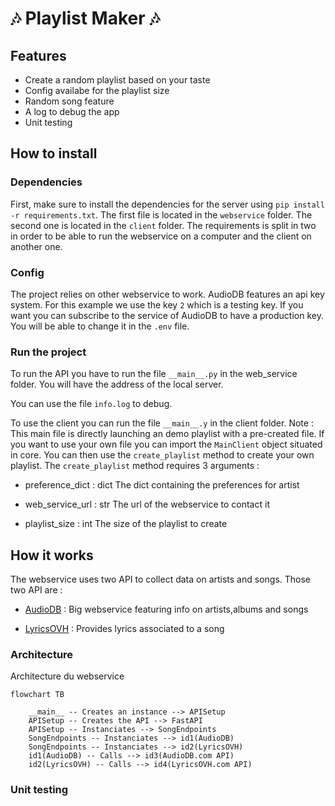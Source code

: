 # :notes: Playlist Maker :notes:

## Features

- Create a random playlist based on your taste
- Config availabe for the playlist size
- Random song feature
- A log to debug the app
- Unit testing

## How to install
### Dependencies
First, make sure to install the dependencies for the server using `pip install -r requirements.txt`. The first file is located in the `webservice` folder. The second one is located in the `client` folder. The requirements is split in two in order to be able to run the webservice on a computer and the client on another one.

### Config

The project relies on other webservice to work. AudioDB features an api key system. For this example we use the key `2` which is a testing key. If you want you can subscribe to the service of AudioDB to have a production key. You will be able to change it in the `.env` file.

### Run the project

To run the API you have to run the file `__main__.py` in the web_service folder. You will have the address of the local server.

You can use the file `info.log` to debug.

To use the client you can run the file `__main__.y` in the client folder. Note : This main file is directly launching an demo playlist with a pre-created file. If you want to use your own file you can import the `MainClient` object situated in core. You can then use the `create_playlist` method to create your own playlist. The `create_playlist` method requires 3 arguments :

- preference_dict : dict
            The dict containing the preferences for artist

- web_service_url : str
            The url of the webservice to contact it

- playlist_size : int
            The size of the playlist to create
## How it works

The webservice uses two API to collect data on artists and songs. Those two API are :

- [AudioDB](https://www.theaudiodb.com/) : Big webservice featuring info on artists,albums and songs

- [LyricsOVH](https://lyrics.ovh/) : Provides lyrics associated to a song
  
### Architecture

Architecture du webservice
```mermaid
flowchart TB

    __main__ -- Creates an instance --> APISetup
    APISetup -- Creates the API --> FastAPI
    APISetup -- Instanciates --> SongEndpoints
    SongEndpoints -- Instanciates --> id1(AudioDB)
    SongEndpoints -- Instanciates --> id2(LyricsOVH)
    id1(AudioDB) -- Calls --> id3(AudioDB.com API)
    id2(LyricsOVH) -- Calls --> id4(LyricsOVH.com API)
```

### Unit testing


